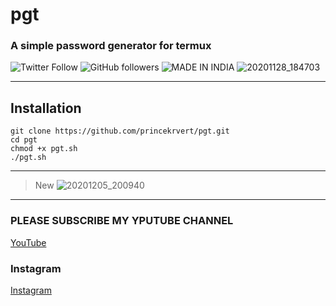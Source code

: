 # pgt
### A simple password generator for termux


![Twitter Follow](https://img.shields.io/twitter/follow/PrinceK03365733?color=%23ff&label=TWITTER&style=for-the-badge)
![GitHub followers](https://img.shields.io/github/followers/princekrvert?color=%23bbbfff&style=for-the-badge)
![MADE IN INDIA](https://img.shields.io/badge/MADE%20IN%20-Indian-imortant?style=for-the-badge&logo=appveyorp)
![20201128_184703](https://user-images.githubusercontent.com/56459297/100516617-1e276900-31ab-11eb-9192-90e05ee29294.jpg)
***
## Installation

```
git clone https://github.com/princekrvert/pgt.git
cd pgt
chmod +x pgt.sh
./pgt.sh
```
***
> New
![20201205_200940](https://user-images.githubusercontent.com/56459297/101245968-5e9c5f00-3736-11eb-9003-1ce7c20c50f3.jpg)

***
### PLEASE SUBSCRIBE MY YPUTUBE CHANNEL
[YouTube](https://m.youtube.com/c/Princeweb)
### Instagram
[Instagram](https://instagram.com/sirprincekrvert)
